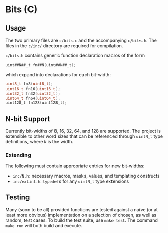 Bits (C)
========

## Usage

The two primary files are `c/bits.c` and the accompanying `c/bits.h`. The files in the `c/inc/` directory are required for compilation.

`c/bits.h` contains generic function declaration macros of the form
```C
uint##N##_t fn##N(uint##N##_t);
```
which expand into declarations for each bit-width:
```C
uint8_t fn8(uint8_t);
uint16_t fn16(uint16_t);
uint32_t fn32(uint32_t);
uint64_t fn64(uint64_t);
uint128_t fn128(uint128_t);
```

## N-bit Support

Currently bit-widths of 8, 16, 32, 64, and 128 are supported. The project is extensible to other word sizes that can be referenced through `uintN_t` type definitions, where `N` is the width.

### Extending

The following must contain appropriate entries for new bit-widths:
+ `inc/N.h`: necessary macros, masks, values, and templating constructs
+ `inc/extint.h`: `typedef`s for any `uintN_t` type extensions

## Testing

Many (soon to be all) provided functions are tested against a naive (or at least more obvious) implementation on a selection of chosen, as well as random, test cases. To build the test suite, use `make test`. The command `make run` will both build and execute.
